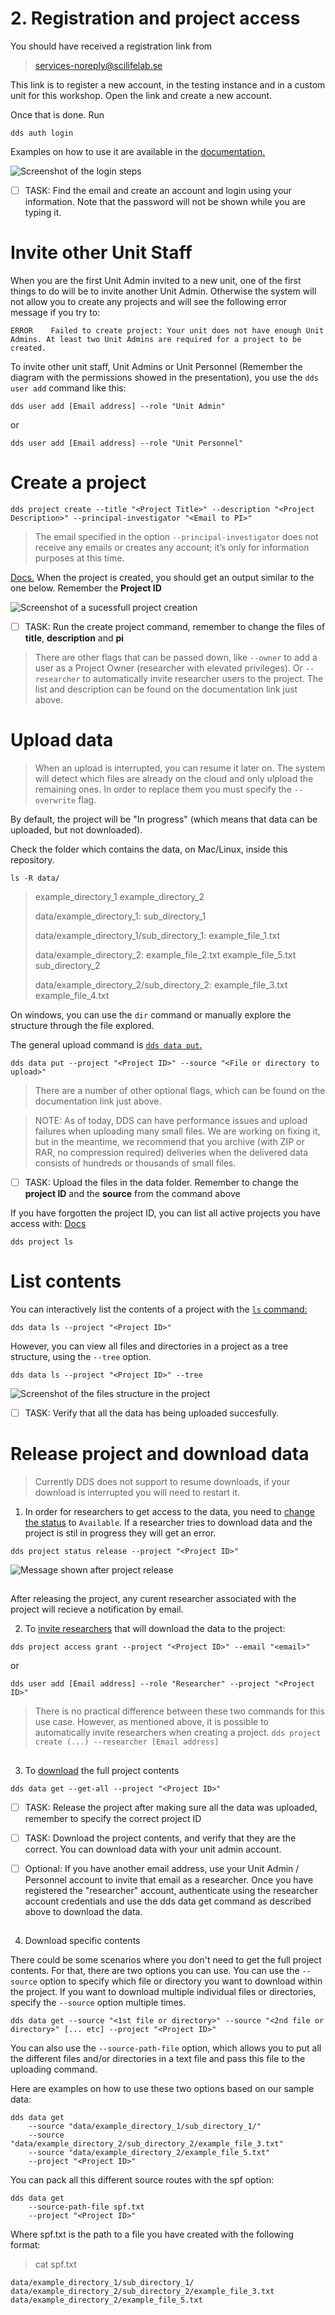 # 2. Registration and project access



You should have received a registration link from 

> services-noreply@scilifelab.se

This link is to register a new account, in the testing instance and in a custom unit for this workshop. Open the link and create a new account.

Once that is done. Run
~~~
dds auth login
~~~

Examples on how to use it are available in the [documentation.](https://scilifelabdatacentre.github.io/dds_cli/examples/#authentication-dds-auth)

![Screenshot of the login steps](https://scilifelabdatacentre.github.io/dds_cli/_images/dds-auth-login.svg)

 - [ ] TASK: Find the email and create an account and login using your information. Note that the password will not be shown while you are typing it.

 # Invite other Unit Staff

When you are the first Unit Admin invited to a new unit, one of the first things to do will be to invite another Unit Admin. Otherwise the system will not allow you to create any projects and will see the following error message if you try to:

~~~
ERROR    Failed to create project: Your unit does not have enough Unit Admins. At least two Unit Admins are required for a project to be created.
~~~
To invite other unit staff, Unit Admins or Unit Personnel (Remember the diagram with the permissions showed in the presentation), you use the `dds user add` command like this:

~~~
dds user add [Email address] --role "Unit Admin"
~~~
or 
~~~
dds user add [Email address] --role "Unit Personnel"
~~~

# Create a project

~~~
dds project create --title "<Project Title>" --description "<Project Description>" --principal-investigator "<Email to PI>"
~~~

> The email specified in the option `--principal-investigator` does not receive any emails or creates any account; it’s only for information purposes at this time.

[Docs.](https://scilifelabdatacentre.github.io/dds_cli/project/#dds-project-create)
When the project is created, you should get an output similar to the one below. Remember the **Project ID**

![Screenshot of a sucessfull project creation](https://scilifelabdatacentre.github.io/dds_cli/_images/dds-project-create.svg)

 - [ ] TASK: Run the create project command, remember to change the files of **title**, **description** and **pi**

> There are other flags that can be passed down, like `--owner` to add a user as a Project Owner (researcher with elevated privileges). Or `--researcher` to automatically invite researcher users to the project. The list and description can be found on the documentation link just above.

# Upload data

> When an upload is interrupted, you can resume it later on. The system will detect which files are already on the cloud and only ulpload the remaining ones. In order to replace them you must specify the `--overwrite` flag.


By default, the project will be "In progress" (which means that data can be uploaded, but not downloaded).

Check the folder which contains the data, on Mac/Linux, inside this repository.
~~~
ls -R data/
~~~

> example_directory_1     example_directory_2
> 
> data/example_directory_1: sub_directory_1
> 
> data/example_directory_1/sub_directory_1: example_file_1.txt
> 
> data/example_directory_2: example_file_2.txt      example_file_5.txt  
> sub_directory_2
> 
> data/example_directory_2/sub_directory_2: example_file_3.txt     
> example_file_4.txt

On windows, you can use the `dir` command or manually explore the structure through the file explored.


The general upload command is [`dds data put`.](https://scilifelabdatacentre.github.io/dds_cli/data/#dds-data-put)
~~~
dds data put --project "<Project ID>" --source "<File or directory to upload>"
~~~

> There are a number of other optional flags, which can be found on the documentation link just above.

> NOTE: As of today, DDS can have performance issues and upload failures when uploading many small files. We are working
> on fixing it, but in the meantime, we recommend that you archive (with ZIP or RAR, no compression required) deliveries
> when the delivered data consists of hundreds or thousands of small files.

 - [ ] TASK: Upload the files in the data folder. Remember to change the **project ID** and the **source** from the command above

If you have forgotten the project ID, you can list all active projects you have access with: [Docs](https://scilifelabdatacentre.github.io/dds_cli/project/#dds-project-ls)

~~~
dds project ls
~~~

# List contents

You can interactively list the contents of a project with the [`ls` command:](https://scilifelabdatacentre.github.io/dds_cli/data/#dds-data-ls)
~~~
dds data ls --project "<Project ID>"
~~~

However, you can view all files and directories in a project as a tree structure, using the `--tree` option.

~~~
dds data ls --project "<Project ID>" --tree
~~~

![Screenshot of the files structure in the project](https://scilifelabdatacentre.github.io/dds_cli/_images/dds-data-ls-tree.svg)

 - [ ] TASK: Verify that all the data has being uploaded succesfully.

# Release project and download data

> Currently DDS does not support to resume downloads, if your download is interrupted you will need to restart it.

1. In order for researchers to get access to the data, you need to [change the status](https://scilifelabdatacentre.github.io/dds_cli/project/#dds-project-access) to `Available`. If a researcher tries to download data and the project is stil in progress they will get an error.

~~~
dds project status release --project "<Project ID>"
~~~

![Message shown after project release](https://scilifelabdatacentre.github.io/dds_cli/_images/dds-project-status-release.svg)
##

After releasing the project, any curent researcher associated with the project will recieve a notification by email.

2. To [invite researchers](https://scilifelabdatacentre.github.io/dds_cli/project/#dds-project-access-grant) that will download the data to the project:

~~~
dds project access grant --project "<Project ID>" --email "<email>"
~~~

or

~~~
dds user add [Email address] --role "Researcher" --project "<Project ID>"
~~~

> There is no practical difference between these two commands for this use case. However, as mentioned above, it is 
> possible to automatically invite researchers when creating a project. `dds project create (...) --researcher [Email address]`



##
3. To [download](https://scilifelabdatacentre.github.io/dds_cli/data/#dds-data-get) the full project contents
~~~
dds data get --get-all --project "<Project ID>" 
~~~


 - [ ] TASK: Release the project after making sure all the data was uploaded, remember to specify the correct project ID
 - [ ] TASK: Download the project contents, and verify that they are the correct. You can download data with your unit admin account.
 - [ ] Optional: If you have another email address, use your Unit Admin / Personnel account to invite that email as a researcher. Once you have registered the "researcher" account, authenticate using the researcher account credentials and use the dds data get command as described above to download the data.


##
4. Download specific contents

There could be some scenarios where you don't need to get the full project contents. For that, there are two options you can use. You can use the `--source` option to specify which file or directory you want to download within the project. If you want to download multiple individual files or directories, specify the `--source` option multiple times.

~~~
dds data get --source "<1st file or directory>" --source "<2nd file or directory>" [... etc] --project "<Project ID>"
~~~

You can also use the `--source-path-file` option, which allows you to put all the different files and/or directories in a text file and pass this file
to the uploading command.

Here are examples on how to use these two options based on our sample data:

~~~
dds data get 
    --source "data/example_directory_1/sub_directory_1/"
    --source "data/example_directory_2/sub_directory_2/example_file_3.txt" 
    --source "data/example_directory_2/example_file_5.txt" 
    --project "<Project ID>"
~~~

You can pack all this different source routes with the spf option:

~~~
dds data get 
    --source-path-file spf.txt
    --project "<Project ID>"
~~~

Where spf.txt is the path to a file you have created with the following format:

>cat spf.txt
~~~
data/example_directory_1/sub_directory_1/
data/example_directory_2/sub_directory_2/example_file_3.txt
data/example_directory_2/example_file_5.txt
~~~



